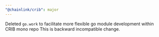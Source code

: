 ```yaml
---
"@chainlink/crib": major
---
```


Deleted `go.work` to facilitate more flexible go module development within CRIB mono repo
This is backward incompatible change. 

